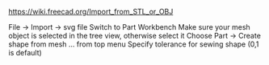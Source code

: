 <https://wiki.freecad.org/Import_from_STL_or_OBJ>

File -> Import -> svg file
Switch to Part Workbench
Make sure your mesh object is selected in the tree view, otherwise select it
Choose Part → Create shape from mesh ... from top menu
Specify tolerance for sewing shape (0,1 is default)
